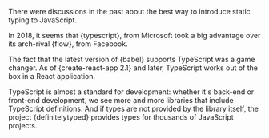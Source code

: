 There were discussions in the past about the best way to introduce static typing to JavaScript.

In 2018, it seems that {typescript}, from Microsoft took a big advantage over its arch-rival {flow}, from Facebook.

The fact that the latest version of {babel} supports TypeScript was a game changer.
As of {create-react-app 2.1} and later, TypeScript works out of the box in a React application.

TypeScript is almost a standard for development: whether it's back-end or front-end development, we see more and more libraries that include TypeScript definitions. And if types are not provided by the library itself, the project {definitelytyped} provides types for thousands of JavaScript projects.